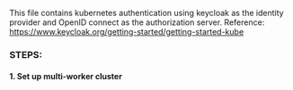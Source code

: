This file contains kubernetes authentication using keycloak as the identity provider and OpenID connect as the authorization server.
Reference: https://www.keycloak.org/getting-started/getting-started-kube

### STEPS:

#### 1. Set up multi-worker cluster



